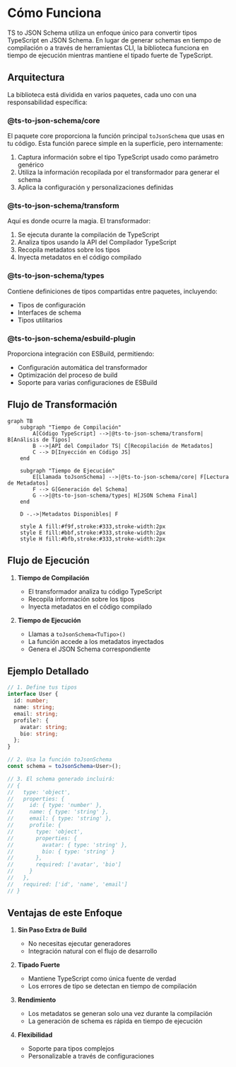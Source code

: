 # Cómo Funciona

TS to JSON Schema utiliza un enfoque único para convertir tipos TypeScript en JSON Schema. En lugar de generar schemas en tiempo de compilación o a través de herramientas CLI, la biblioteca funciona en tiempo de ejecución mientras mantiene el tipado fuerte de TypeScript.

## Arquitectura

La biblioteca está dividida en varios paquetes, cada uno con una responsabilidad específica:

### @ts-to-json-schema/core

El paquete core proporciona la función principal `toJsonSchema` que usas en tu código. Esta función parece simple en la superficie, pero internamente:

1. Captura información sobre el tipo TypeScript usado como parámetro genérico
2. Utiliza la información recopilada por el transformador para generar el schema
3. Aplica la configuración y personalizaciones definidas

### @ts-to-json-schema/transform

Aquí es donde ocurre la magia. El transformador:

1. Se ejecuta durante la compilación de TypeScript
2. Analiza tipos usando la API del Compilador TypeScript
3. Recopila metadatos sobre los tipos
4. Inyecta metadatos en el código compilado

### @ts-to-json-schema/types

Contiene definiciones de tipos compartidas entre paquetes, incluyendo:

- Tipos de configuración
- Interfaces de schema
- Tipos utilitarios

### @ts-to-json-schema/esbuild-plugin

Proporciona integración con ESBuild, permitiendo:

- Configuración automática del transformador
- Optimización del proceso de build
- Soporte para varias configuraciones de ESBuild

## Flujo de Transformación

```mermaid
graph TB
    subgraph "Tiempo de Compilación"
        A[Código TypeScript] -->|@ts-to-json-schema/transform| B[Análisis de Tipos]
        B -->|API del Compilador TS| C[Recopilación de Metadatos]
        C --> D[Inyección en Código JS]
    end

    subgraph "Tiempo de Ejecución"
        E[Llamada toJsonSchema] -->|@ts-to-json-schema/core| F[Lectura de Metadatos]
        F --> G[Generación del Schema]
        G -->|@ts-to-json-schema/types| H[JSON Schema Final]
    end

    D -.->|Metadatos Disponibles| F

    style A fill:#f9f,stroke:#333,stroke-width:2px
    style E fill:#bbf,stroke:#333,stroke-width:2px
    style H fill:#bfb,stroke:#333,stroke-width:2px
```

## Flujo de Ejecución

1. **Tiempo de Compilación**
   - El transformador analiza tu código TypeScript
   - Recopila información sobre los tipos
   - Inyecta metadatos en el código compilado

2. **Tiempo de Ejecución**
   - Llamas a `toJsonSchema<TuTipo>()`
   - La función accede a los metadatos inyectados
   - Genera el JSON Schema correspondiente

## Ejemplo Detallado

```typescript
// 1. Define tus tipos
interface User {
  id: number;
  name: string;
  email: string;
  profile?: {
    avatar: string;
    bio: string;
  };
}

// 2. Usa la función toJsonSchema
const schema = toJsonSchema<User>();

// 3. El schema generado incluirá:
// {
//   type: 'object',
//   properties: {
//     id: { type: 'number' },
//     name: { type: 'string' },
//     email: { type: 'string' },
//     profile: {
//       type: 'object',
//       properties: {
//         avatar: { type: 'string' },
//         bio: { type: 'string' }
//       },
//       required: ['avatar', 'bio']
//     }
//   },
//   required: ['id', 'name', 'email']
// }
```

## Ventajas de este Enfoque

1. **Sin Paso Extra de Build**
   - No necesitas ejecutar generadores
   - Integración natural con el flujo de desarrollo

2. **Tipado Fuerte**
   - Mantiene TypeScript como única fuente de verdad
   - Los errores de tipo se detectan en tiempo de compilación

3. **Rendimiento**
   - Los metadatos se generan solo una vez durante la compilación
   - La generación de schema es rápida en tiempo de ejecución

4. **Flexibilidad**
   - Soporte para tipos complejos
   - Personalizable a través de configuraciones 